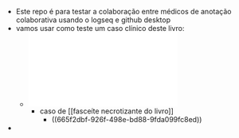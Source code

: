 - Este repo é para testar a colaboração entre médicos de anotação colaborativa usando o logseq e github desktop
- vamos usar como teste um caso clínico deste livro:
	- ![Best 2022 Clinical Cases in Intensive Care Medicine From the ESICM NEXT Committee Clinical Case Contest.pdf](../assets/Best_2022_Clinical_Cases_in_Intensive_Care_Medicine_From_the_ESICM_NEXT_Committee_Clinical_Case_Contest_1717513552498_0.pdf)
		- caso de [[fasceíte necrotizante do livro]]
			- ((665f2dbf-926f-498e-bd88-9fda099fc8ed))
-